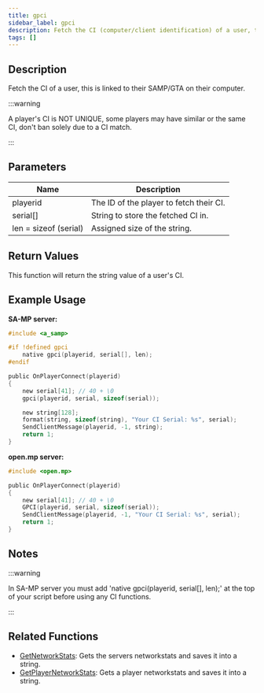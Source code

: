 ```yaml
---
title: gpci
sidebar_label: gpci
description: Fetch the CI (computer/client identification) of a user, this is linked to their SAMP/GTA on their computer.
tags: []
---
```


<LowercaseNote />

## Description

Fetch the CI of a user, this is linked to their SAMP/GTA on their computer.

:::warning

A player's CI is NOT UNIQUE, some players may have similar or the same CI, don't ban solely due to a CI match.

:::

## Parameters

| Name                  | Description                             |
| --------------------- | --------------------------------------- |
| playerid              | The ID of the player to fetch their CI. |
| serial[]              | String to store the fetched CI in.      |
| len = sizeof (serial) | Assigned size of the string.            |

## Return Values

This function will return the string value of a user's CI.

## Example Usage

**SA-MP server:**

```c
#include <a_samp>

#if !defined gpci
    native gpci(playerid, serial[], len);
#endif

public OnPlayerConnect(playerid)
{
    new serial[41]; // 40 + \0
    gpci(playerid, serial, sizeof(serial));

    new string[128];
    format(string, sizeof(string), "Your CI Serial: %s", serial);
    SendClientMessage(playerid, -1, string);
    return 1;
}
```

**open.mp server:**

```c
#include <open.mp>

public OnPlayerConnect(playerid)
{
    new serial[41]; // 40 + \0
    GPCI(playerid, serial, sizeof(serial));
    SendClientMessage(playerid, -1, "Your CI Serial: %s", serial);
    return 1;
}
```

## Notes

:::warning

In SA-MP server you must add 'native gpci(playerid, serial[], len);' at the top of your script before using any CI functions.

:::

## Related Functions

- [GetNetworkStats](GetNetworkStats): Gets the servers networkstats and saves it into a string.
- [GetPlayerNetworkStats](GetPlayerNetworkStats): Gets a player networkstats and saves it into a string.
